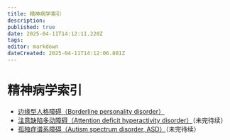 ```yaml
---
title: 精神病学索引
description: 
published: true
date: 2025-04-11T14:12:11.220Z
tags: 
editor: markdown
dateCreated: 2025-04-11T14:12:06.881Z
---
```


# 精神病学索引
- [边缘型人格障碍（Borderline personality disorder）](/psychiatry/边缘型人格障碍（BPD）)
- [注意缺陷多动障碍（Attention deficit hyperactivity disorder）](/psychiatry/ADHD)（未完待续）
- [孤独症谱系障碍（Autism spectrum disorder, ASD）](/psychiatry/ASD)（未完待续）
